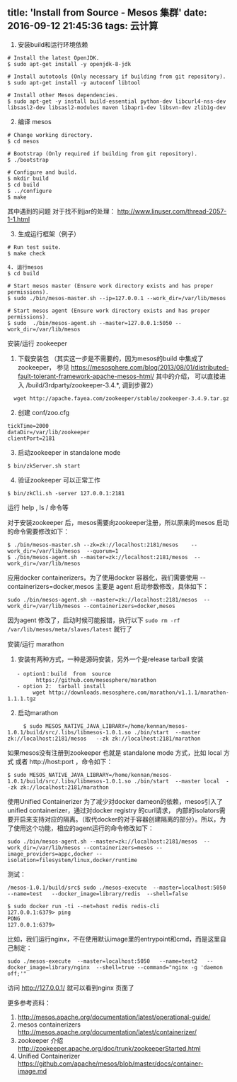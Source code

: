 title: 'Install from Source - Mesos 集群'
date: 2016-09-12 21:45:36
tags: 云计算
---

1. 安装build和运行环境依赖

```
# Install the latest OpenJDK.
$ sudo apt-get install -y openjdk-8-jdk

# Install autotools (Only necessary if building from git repository).
$ sudo apt-get install -y autoconf libtool

# Install other Mesos dependencies.
$ sudo apt-get -y install build-essential python-dev libcurl4-nss-dev libsasl2-dev libsasl2-modules maven libapr1-dev libsvn-dev zlib1g-dev
```

2. 编译 mesos 

```
# Change working directory.
$ cd mesos

# Bootstrap (Only required if building from git repository).
$ ./bootstrap

# Configure and build.
$ mkdir build
$ cd build
$ ../configure
$ make
```

其中遇到的问题
对于找不到jar的处理： http://www.linuser.com/thread-2057-1-1.html

3.  生成运行框架（例子）

```
# Run test suite.
$ make check

4. 运行mesos
$ cd build

# Start mesos master (Ensure work directory exists and has proper permissions).
$ sudo ./bin/mesos-master.sh --ip=127.0.0.1 --work_dir=/var/lib/mesos

# Start mesos agent (Ensure work directory exists and has proper permissions).
$ sudo  ./bin/mesos-agent.sh --master=127.0.0.1:5050 --work_dir=/var/lib/mesos
```

安装/运行 zookeeper 

1. 下载安装包 （其实这一步是不需要的，因为mesos的build 中集成了zookeeper，
参见 https://mesosphere.com/blog/2013/08/01/distributed-fault-tolerant-framework-apache-mesos-html/
其中的介绍， 可以直接进入 /build/3rdparty/zookeeper-3.4.*, 调到步骤2）

```
  wget http://apache.fayea.com/zookeeper/stable/zookeeper-3.4.9.tar.gz
```

2. 创建 conf/zoo.cfg

```
tickTime=2000
dataDir=/var/lib/zookeeper
clientPort=2181
```

3. 启动zookeeper in standalone mode

```
$ bin/zkServer.sh start
```

4. 验证zookeeper 可以正常工作

```
$ bin/zkCli.sh -server 127.0.0.1:2181
```

运行 help , ls / 命令等


对于安装zookeeper 后，mesos需要向zookeeper注册，所以原来的mesos 启动的命令需要修改如下：

```
$ ./bin/mesos-master.sh --zk=zk://localhost:2181/mesos    --work_dir=/var/lib/mesos  --quorum=1
$ ./bin/mesos-agent.sh --master=zk://localhost:2181/mesos  --work_dir=/var/lib/mesos
```

应用docker containerizers，为了使用docker 容器化，我们需要使用 --containerizers=docker,mesos
主要是 agent 启动参数修改，具体如下：

```
sudo ./bin/mesos-agent.sh --master=zk://localhost:2181/mesos  --work_dir=/var/lib/mesos --containerizers=docker,mesos
```
因为agent 修改了，启动时候可能报错，执行以下 `sudo rm -rf /var/lib/mesos/meta/slaves/latest` 就行了


安装/运行 marathon

1.  安装有两种方式，一种是源码安装，另外一个是release tarball 安装

```
   - option1：build  from  source
         https://github.com/mesosphere/marathon
   - option 2:  tarball install
        wget http://downloads.mesosphere.com/marathon/v1.1.1/marathon-1.1.1.tgz
```

2. 启动marathon

```
     $ sudo MESOS_NATIVE_JAVA_LIBRARY=/home/kennan/mesos-1.0.1/build/src/.libs/libmesos-1.0.1.so ./bin/start  --master zk://localhost:2181/mesos   --zk zk://localhost:2181/marathon
```

如果mesos没有注册到zookeeper 也就是 standalone mode 方式，比如 local 方式 或者 http://host:port ，命令如下：

```
$ sudo MESOS_NATIVE_JAVA_LIBRARY=/home/kennan/mesos-1.0.1/build/src/.libs/libmesos-1.0.1.so ./bin/start  --master local  --zk zk://localhost:2181/marathon
```
使用Unified Containerizer
为了减少对docker dameon的依赖，mesos引入了unified containerizer，通过对docker registry 的curl请求， 内部的isolators需要开启来支持对应的隔离。（取代docker的对于容器创建隔离的部分）。所以，为了使用这个功能，相应的agent运行的命令修改如下：

```
sudo ./bin/mesos-agent.sh --master=zk://localhost:2181/mesos  --work_dir=/var/lib/mesos --containerizers=mesos --image_providers=appc,docker --isolation=filesystem/linux,docker/runtime
```

测试：

```
/mesos-1.0.1/build/src$ sudo ./mesos-execute  --master=localhost:5050   --name=test   --docker_image=library/redis  --shell=false

$ sudo docker run -ti --net=host redis redis-cli
127.0.0.1:6379> ping
PONG
127.0.0.1:6379>
```

比如，我们运行nginx，不在使用默认image里的entrypoint和cmd，而是这里自己制定：

```
sudo ./mesos-execute  --master=localhost:5050   --name=test2   --docker_image=library/nginx  --shell=true --command="nginx -g 'daemon off;'"
```

访问 http://127.0.0.1/ 就可以看到nginx 页面了

更多参考资料：

1. http://mesos.apache.org/documentation/latest/operational-guide/
2. mesos containerizers
   http://mesos.apache.org/documentation/latest/containerizer/
3. zookeeper 介绍
   http://zookeeper.apache.org/doc/trunk/zookeeperStarted.html
4. Unified Containerizer
   https://github.com/apache/mesos/blob/master/docs/container-image.md